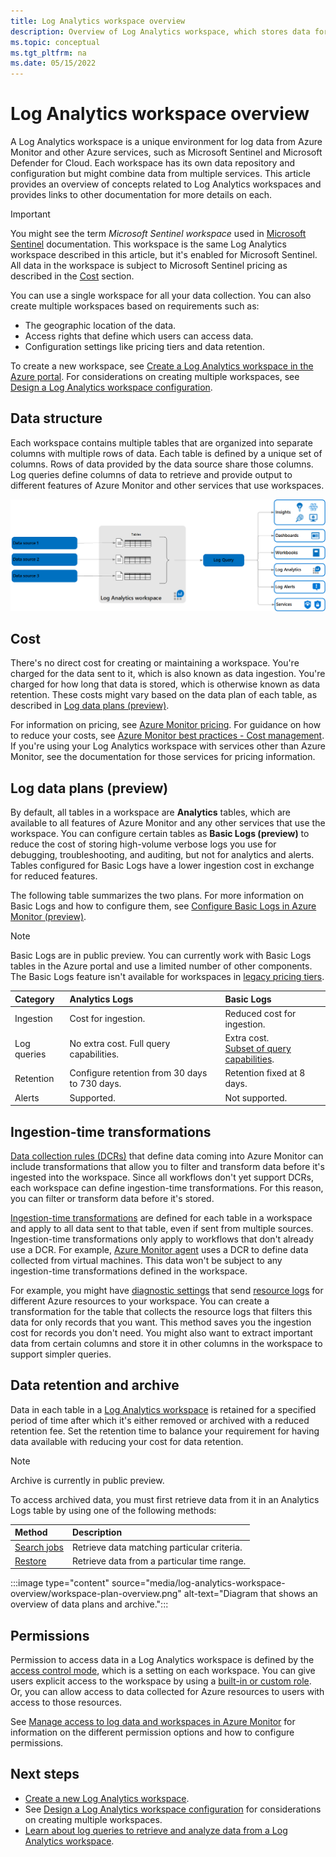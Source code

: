 ```yaml
---
title: Log Analytics workspace overview
description: Overview of Log Analytics workspace, which stores data for Azure Monitor Logs.
ms.topic: conceptual
ms.tgt_pltfrm: na
ms.date: 05/15/2022
---
```


# Log Analytics workspace overview

A Log Analytics workspace is a unique environment for log data from Azure Monitor and other Azure services, such as Microsoft Sentinel and Microsoft Defender for Cloud. Each workspace has its own data repository and configuration but might combine data from multiple services. This article provides an overview of concepts related to Log Analytics workspaces and provides links to other documentation for more details on each.

> [!IMPORTANT]
> You might see the term *Microsoft Sentinel workspace* used in [Microsoft Sentinel](../../sentinel/overview.md) documentation. This workspace is the same Log Analytics workspace described in this article, but it's enabled for Microsoft Sentinel. All data in the workspace is subject to Microsoft Sentinel pricing as described in the [Cost](#cost) section.

You can use a single workspace for all your data collection. You can also create multiple workspaces based on requirements such as:

- The geographic location of the data.
- Access rights that define which users can access data.
- Configuration settings like pricing tiers and data retention.

To create a new workspace, see [Create a Log Analytics workspace in the Azure portal](./quick-create-workspace.md). For considerations on creating multiple workspaces, see [Design a Log Analytics workspace configuration](workspace-design.md).

## Data structure

Each workspace contains multiple tables that are organized into separate columns with multiple rows of data. Each table is defined by a unique set of columns. Rows of data provided by the data source share those columns. Log queries define columns of data to retrieve and provide output to different features of Azure Monitor and other services that use workspaces.

[![Diagram that shows the Azure Monitor Logs structure.](media/data-platform-logs/logs-structure.png)](media/data-platform-logs/logs-structure.png#lightbox)

## Cost

There's no direct cost for creating or maintaining a workspace. You're charged for the data sent to it, which is also known as data ingestion. You're charged for how long that data is stored, which is otherwise known as data retention. These costs might vary based on the data plan of each table, as described in [Log data plans (preview)](#log-data-plans-preview).

For information on pricing, see [Azure Monitor pricing](https://azure.microsoft.com/pricing/details/monitor/). For guidance on how to reduce your costs, see [Azure Monitor best practices - Cost management](../best-practices-cost.md). If you're using your Log Analytics workspace with services other than Azure Monitor, see the documentation for those services for pricing information.

## Log data plans (preview)

By default, all tables in a workspace are **Analytics** tables, which are available to all features of Azure Monitor and any other services that use the workspace. You can configure certain tables as **Basic Logs (preview)** to reduce the cost of storing high-volume verbose logs you use for debugging, troubleshooting, and auditing, but not for analytics and alerts. Tables configured for Basic Logs have a lower ingestion cost in exchange for reduced features.

The following table summarizes the two plans. For more information on Basic Logs and how to configure them, see [Configure Basic Logs in Azure Monitor (preview)](basic-logs-configure.md).

> [!NOTE]
> Basic Logs are in public preview. You can currently work with Basic Logs tables in the Azure portal and use a limited number of other components. The Basic Logs feature isn't available for workspaces in [legacy pricing tiers](cost-logs.md#legacy-pricing-tiers).

| Category | Analytics Logs | Basic Logs |
|:---|:---|:---|
| Ingestion | Cost for ingestion. | Reduced cost for ingestion. |
| Log queries | No extra cost. Full query capabilities. | Extra cost.<br>[Subset of query capabilities](basic-logs-query.md#limitations). |
| Retention |  Configure retention from 30 days to 730 days. | Retention fixed at 8 days. |
| Alerts | Supported. | Not supported. |

## Ingestion-time transformations

[Data collection rules (DCRs)](../essentials/data-collection-rule-overview.md) that define data coming into Azure Monitor can include transformations that allow you to filter and transform data before it's ingested into the workspace. Since all workflows don't yet support DCRs, each workspace can define ingestion-time transformations. For this reason, you can filter or transform data before it's stored.

[Ingestion-time transformations](ingestion-time-transformations.md) are defined for each table in a workspace and apply to all data sent to that table, even if sent from multiple sources. Ingestion-time transformations only apply to workflows that don't already use a DCR. For example, [Azure Monitor agent](../agents/azure-monitor-agent-overview.md) uses a DCR to define data collected from virtual machines. This data won't be subject to any ingestion-time transformations defined in the workspace.

For example, you might have [diagnostic settings](../essentials/diagnostic-settings.md) that send [resource logs](../essentials/resource-logs.md) for different Azure resources to your workspace. You can create a transformation for the table that collects the resource logs that filters this data for only records that you want. This method saves you the ingestion cost for records you don't need. You might also want to extract important data from certain columns and store it in other columns in the workspace to support simpler queries.

## Data retention and archive

Data in each table in a [Log Analytics workspace](log-analytics-workspace-overview.md) is retained for a specified period of time after which it's either removed or archived with a reduced retention fee. Set the retention time to balance your requirement for having data available with reducing your cost for data retention.

> [!NOTE]
> Archive is currently in public preview.

To access archived data, you must first retrieve data from it in an Analytics Logs table by using one of the following methods:

| Method | Description |
|:---|:---|
| [Search jobs](search-jobs.md) | Retrieve data matching particular criteria. |
| [Restore](restore.md) | Retrieve data from a particular time range. |

:::image type="content" source="media/log-analytics-workspace-overview/workspace-plan-overview.png" alt-text="Diagram that shows an overview of data plans and archive.":::

## Permissions

Permission to access data in a Log Analytics workspace is defined by the [access control mode](manage-access.md#access-control-mode), which is a setting on each workspace. You can give users explicit access to the workspace by using a [built-in or custom role](../roles-permissions-security.md). Or, you can allow access to data collected for Azure resources to users with access to those resources.

See [Manage access to log data and workspaces in Azure Monitor](manage-access.md) for information on the different permission options and how to configure permissions.

## Next steps

- [Create a new Log Analytics workspace](quick-create-workspace.md).
- See [Design a Log Analytics workspace configuration](workspace-design.md) for considerations on creating multiple workspaces.
- [Learn about log queries to retrieve and analyze data from a Log Analytics workspace](./log-query-overview.md).
